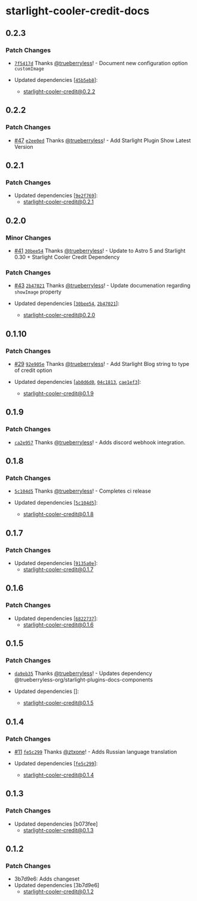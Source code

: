 # starlight-cooler-credit-docs

## 0.2.3

### Patch Changes

- [`7f5417d`](https://github.com/trueberryless-org/starlight-cooler-credit/commit/7f5417d96aacdc6d35b69397f70c95bb6f6a2eb0) Thanks [@trueberryless](https://github.com/trueberryless)! - Document new configuration option `customImage`

- Updated dependencies [[`45b5eb8`](https://github.com/trueberryless-org/starlight-cooler-credit/commit/45b5eb85c5bc3be4899cbd907acabeb6f20bfd3c)]:
  - starlight-cooler-credit@0.2.2

## 0.2.2

### Patch Changes

- [#47](https://github.com/trueberryless-org/starlight-cooler-credit/pull/47) [`e2ee0ed`](https://github.com/trueberryless-org/starlight-cooler-credit/commit/e2ee0edaff5c980f23d81876381fcf5d54861a64) Thanks [@trueberryless](https://github.com/trueberryless)! - Add Starlight Plugin Show Latest Version

## 0.2.1

### Patch Changes

- Updated dependencies [[`9e2f769`](https://github.com/trueberryless-org/starlight-cooler-credit/commit/9e2f7698d3079bf36e1e7cc811e0ed9f032f401d)]:
  - starlight-cooler-credit@0.2.1

## 0.2.0

### Minor Changes

- [#41](https://github.com/trueberryless-org/starlight-cooler-credit/pull/41) [`30bee54`](https://github.com/trueberryless-org/starlight-cooler-credit/commit/30bee54b86c1c8ccd30413e3d8c4b53a6af0e370) Thanks [@trueberryless](https://github.com/trueberryless)! - Update to Astro 5 and Starlight 0.30 + Starlight Cooler Credit Dependency

### Patch Changes

- [#43](https://github.com/trueberryless-org/starlight-cooler-credit/pull/43) [`2b47021`](https://github.com/trueberryless-org/starlight-cooler-credit/commit/2b47021d50251b18592a692240066e0d4cf3418e) Thanks [@trueberryless](https://github.com/trueberryless)! - Update documenation regarding `showImage` property

- Updated dependencies [[`30bee54`](https://github.com/trueberryless-org/starlight-cooler-credit/commit/30bee54b86c1c8ccd30413e3d8c4b53a6af0e370), [`2b47021`](https://github.com/trueberryless-org/starlight-cooler-credit/commit/2b47021d50251b18592a692240066e0d4cf3418e)]:
  - starlight-cooler-credit@0.2.0

## 0.1.10

### Patch Changes

- [#29](https://github.com/trueberryless-org/starlight-cooler-credit/pull/29) [`92e905e`](https://github.com/trueberryless-org/starlight-cooler-credit/commit/92e905e1005beb67e282227768856b39d3d912b9) Thanks [@trueberryless](https://github.com/trueberryless)! - Add Starlight Blog string to type of credit option

- Updated dependencies [[`ab0d6d0`](https://github.com/trueberryless-org/starlight-cooler-credit/commit/ab0d6d02f2e8dca47620b19924bdd8f1909540c9), [`04c1813`](https://github.com/trueberryless-org/starlight-cooler-credit/commit/04c181327f6a676fe63422724f92498a2690bfc5), [`cae1ef3`](https://github.com/trueberryless-org/starlight-cooler-credit/commit/cae1ef353f0d8cf3d63ccbfd08f7ebcece1abc19)]:
  - starlight-cooler-credit@0.1.9

## 0.1.9

### Patch Changes

- [`ca2e957`](https://github.com/trueberryless-org/starlight-cooler-credit/commit/ca2e9575fd7e7cc7e346d0949ba373e9b8fed4ff) Thanks [@trueberryless](https://github.com/trueberryless)! - Adds discord webhook integration.

## 0.1.8

### Patch Changes

- [`5c104d5`](https://github.com/trueberryless-org/starlight-cooler-credit/commit/5c104d5b14b13966290122df58a8a752e98997d4) Thanks [@trueberryless](https://github.com/trueberryless)! - Completes ci release

- Updated dependencies [[`5c104d5`](https://github.com/trueberryless-org/starlight-cooler-credit/commit/5c104d5b14b13966290122df58a8a752e98997d4)]:
  - starlight-cooler-credit@0.1.8

## 0.1.7

### Patch Changes

- Updated dependencies [[`9135a0e`](https://github.com/trueberryless-org/starlight-cooler-credit/commit/9135a0e4db720ddbe8f77b564d5f2754e382e844)]:
  - starlight-cooler-credit@0.1.7

## 0.1.6

### Patch Changes

- Updated dependencies [[`6822737`](https://github.com/trueberryless-org/starlight-cooler-credit/commit/6822737ce5a66924a967e5fecc8041a60b2c164b)]:
  - starlight-cooler-credit@0.1.6

## 0.1.5

### Patch Changes

- [`da9eb35`](https://github.com/trueberryless-org/starlight-cooler-credit/commit/da9eb359c1187597a00e43959ed7f81ecb73f130) Thanks [@trueberryless](https://github.com/trueberryless)! - Updates dependency @trueberryless-org/starlight-plugins-docs-components

- Updated dependencies []:
  - starlight-cooler-credit@0.1.5

## 0.1.4

### Patch Changes

- [#11](https://github.com/trueberryless-org/starlight-cooler-credit/pull/11) [`fe5c299`](https://github.com/trueberryless-org/starlight-cooler-credit/commit/fe5c29942aec69c3beb91ab613c83f6d810fc03f) Thanks [@ztxone](https://github.com/ztxone)! - Adds Russian language translation

- Updated dependencies [[`fe5c299`](https://github.com/trueberryless-org/starlight-cooler-credit/commit/fe5c29942aec69c3beb91ab613c83f6d810fc03f)]:
  - starlight-cooler-credit@0.1.4

## 0.1.3

### Patch Changes

- Updated dependencies [b073fee]
  - starlight-cooler-credit@0.1.3

## 0.1.2

### Patch Changes

- 3b7d9e6: Adds changeset
- Updated dependencies [3b7d9e6]
  - starlight-cooler-credit@0.1.2
